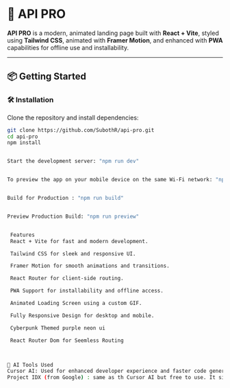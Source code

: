 # 🚀 API PRO

**API PRO** is a modern, animated landing page built with **React + Vite**, styled using **Tailwind CSS**, animated with **Framer Motion**, and enhanced with **PWA** capabilities for offline use and installability.

---

## 📦 Getting Started

### 🛠️ Installation

Clone the repository and install dependencies:

```bash
git clone https://github.com/SubothR/api-pro.git
cd api-pro
npm install


Start the development server: "npm run dev"


To preview the app on your mobile device on the same Wi-Fi network: "npm run dev -- --host"


Build for Production : "npm run build"


Preview Production Build: "npm run preview"


 Features
 React + Vite for fast and modern development.

 Tailwind CSS for sleek and responsive UI.

 Framer Motion for smooth animations and transitions.

 React Router for client-side routing.

 PWA Support for installability and offline access.

 Animated Loading Screen using a custom GIF.

 Fully Responsive Design for desktop and mobile.

 Cyberpunk Themed purple neon ui 

 React Router Dom for Seemless Routing 



🧠 AI Tools Used
Cursor AI: Used for enhanced developer experience and faster code generation, refactoring, and AI-assisted debugging.
Project IDX (from Google) : same as th Cursor AI but free to use. It simply made my code even better using their generative ai and much easy to debug the error











```
